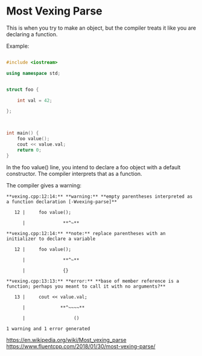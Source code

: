 # Most Vexing Parse

This is when you try to make an object, but the compiler treats it like you are declaring a function.

Example: 

```C++

#include <iostream>

using namespace std;


struct foo {

	int val = 42;

};

  

int main() {
	foo value();
	cout << value.val;
	return 0;
}
```
In the foo value() line, you intend to declare a foo object with a default constructor. The compiler interprets that as a function.

The compiler gives a warning:

```
**vexing.cpp:12:14:** **warning:** **empty parentheses interpreted as a function declaration [-Wvexing-parse]**

   12 |     foo value();

      |              **^~**

**vexing.cpp:12:14:** **note:** replace parentheses with an initializer to declare a variable

   12 |     foo value();

      |              **^~**

      |              {}

**vexing.cpp:13:13:** **error:** **base of member reference is a function; perhaps you meant to call it with no arguments?**

   13 |     cout << value.val;

      |             **^~~~~**

      |                  ()

1 warning and 1 error generated
```


https://en.wikipedia.org/wiki/Most_vexing_parse
https://www.fluentcpp.com/2018/01/30/most-vexing-parse/
